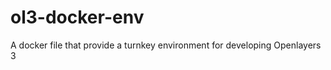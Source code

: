 ol3-docker-env
==============

A docker file that provide a turnkey environment for developing Openlayers 3
